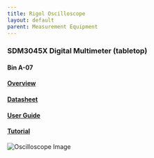 ```yaml
---
title: Rigol Oscilloscope
layout: default
parent: Measurement Equipment
---
```


### SDM3045X Digital Multimeter (tabletop)
#### Bin A-07
#### [Overview](https://siglentna.com/digital-multimeters/sdm3045x-digital-multimeter/)
#### [Datasheet](https://siglentna.com/wp-content/uploads/dlm_uploads/2023/02/SDM3045X_DataSheet_E04A.pdf)
#### [User Guide](https://siglentna.com/wp-content/uploads/dlm_uploads/2017/10/SDM3045x_UserManual_UM06034-E01A.pdf)
#### [Tutorial](https://www.youtube.com/watch?v=kLfcEqmhwCE)

![Oscilloscope Image](../images/multimeter_tabletop.jpg)